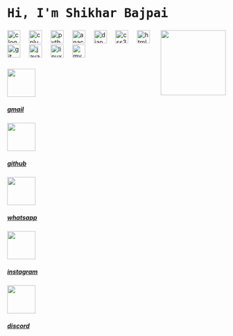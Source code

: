 <!--- 👋 Hi, I’m @SHIKHAR-Bajpai
- 👀 I’m interested in Coding
- 🌱 I’m currently learning C/C++ language
- 💞️ I’m looking to collaborate on C/C++ projects
- 📫 How to reach me bajpaishikhar120@gmail.com
-->

<h1 style="font-family:'Roboto Mono', monospace;">Hi, I'm Shikhar Bajpai</h1>

###

<img align="right" height="150" src="https://media.giphy.com/media/v1.Y2lkPTc5MGI3NjExeGRrb2t6dDc1MjhzdHppeGU1MHdkd3B2a2lrYjY4YjBiOWp5M3Z6bSZlcD12MV9pbnRlcm5hbF9naWZfYnlfaWQmY3Q9Zw/ispEc1253326c/giphy.gif"  />

###

<div align="left">
  <img src="https://cdn.jsdelivr.net/gh/devicons/devicon/icons/c/c-original.svg" height="30" alt="c logo"  />
  <img width="12" />
  <img src="https://cdn.jsdelivr.net/gh/devicons/devicon/icons/cplusplus/cplusplus-original.svg" height="30" alt="cplusplus logo"  />
  <img width="12" />
  <img src="https://cdn.jsdelivr.net/gh/devicons/devicon/icons/python/python-original.svg" height="30" alt="python logo"  />
  <img width="12" />
  <img src="https://cdn.jsdelivr.net/gh/devicons/devicon/icons/anaconda/anaconda-original.svg" height="30" alt="anaconda logo"  />
  <img width="12" />
  <img src="https://cdn.jsdelivr.net/gh/devicons/devicon/icons/django/django-plain.svg" height="30" alt="django logo"  />
  <img width="12" />
  <img src="https://cdn.jsdelivr.net/gh/devicons/devicon/icons/css3/css3-original.svg" height="30" alt="css3 logo"  />
  <img width="12" />
  <img src="https://cdn.jsdelivr.net/gh/devicons/devicon/icons/html5/html5-original.svg" height="30" alt="html5 logo"  />
  <img width="12" />
  <img src="https://cdn.jsdelivr.net/gh/devicons/devicon/icons/git/git-original.svg" height="30" alt="git logo"  />
  <img width="12" />
  <img src="https://cdn.jsdelivr.net/gh/devicons/devicon/icons/javascript/javascript-original.svg" height="30" alt="javascript logo"  />
  <img width="12" />
  <img src="https://cdn.jsdelivr.net/gh/devicons/devicon/icons/linux/linux-original.svg" height="30" alt="linux logo"  />
  <img width="12" />
  <img src="https://cdn.jsdelivr.net/gh/devicons/devicon/icons/mysql/mysql-original.svg" height="30" alt="mysql logo"  />
</div>

###
  <div class="gmail-contact">
  <div><a href="https://mail.google.com/mail/u/1/?view=cm&fs=1&to=bajpaiShikhar120@gmail.com&tf=1"><img src="images/new.png" width="65px"></a></div>
  <div><a href="https://mail.google.com/mail/u/1/?view=cm&fs=1&to=bajpaiShikhar120@gmail.com&tf=1"><h5><p>gmail</p></h5></a></div>
  </div>

  <div class="github-contact">
  <div><a href="github.html"><img src="images/github (2).png" width="65px"></a></div>
  <div><a href="github.html"><h5><p>github</p></h5></a></div>
  </div>

  <div class="whatsapp-contact">
  <div><a href="https://wa.me/qr/UUMIIQPCELGNA1"><img src="images/whatsapp (1).png" width="65px"></a></div>
  <div><a href="https://wa.me/qr/UUMIIQPCELGNA1"><h5><p>whatsapp</p></h5></a></div>
  </div>

  <div class="insta-contact">
  <div><a href="https://instagram.com/Shikhar__bajpai?utm_source=qr&igshid=MzNlNGNkZWQ4Mg%3D%3D"><img src="images/instagram.png" width="65px"></a></div>
  <div><a href="https://instagram.com/Shikhar__bajpai?utm_source=qr&igshid=MzNlNGNkZWQ4Mg%3D%3D"><h5><p>instagram</p></h5></a></div>
  </div>
  
  <div class="discord-contact">
  <div><a href="https://discord.com/users/695171473782079570"><img src="images/discord.png" width="65px"></a></div>
  <div><a href="https://discord.com/users/695171473782079570"><h5><p>discord</p></h5></a></div>
  </div>
                            
<!--
<div align="left">
 
  <a href= "https://www.instagram.com/shikhar__bajpai/"><img src="https://img.shields.io/static/v1?message=Instagram&logo=instagram&label=&color=E4405F&logoColor=white&labelColor=&style=for-the-badge" height="35" alt="instagram logo"  /></a>
  
  <a href = "https://discord.gg/3nRAHxQp"> <img src="https://img.shields.io/static/v1?message=Discord&logo=discord&label=&color=7289DA&logoColor=white&labelColor=&style=for-the-badge" height="35" alt="discord logo"  /></a>
  
  <a href="bajpaishikhar120@gmail.com"> <img src="https://img.shields.io/static/v1?message=Gmail&logo=gmail&label=&color=D14836&logoColor=white&labelColor=&style=for-the-badge" height="35" alt="gmail logo"  /></a>
  
  <a href="https://www.linkedin.com/in/shikhar-bajpai-2a1a5a232?lipi=urn%3Ali%3Apage%3Ad_flagship3_profile_view_base_contact_details%3BCXjERV8dRC6v5aR8llqlyg%3D%3D"><img src="https://img.shields.io/static/v1?message=LinkedIn&logo=linkedin&label=&color=0077B5&logoColor=white&labelColor=&style=for-the-badge" height="35" alt="linkedin logo"  /></a>
  
 <a href=" https://wa.me/918755094484"> <img src="https://img.shields.io/static/v1?message=Whatsapp&logo=whatsapp&label=&color=25D366&logoColor=white&labelColor=&style=for-the-badge" height="35" alt="whatsapp logo"  /></a> 
</div>
 -->

###

###
<!---
SHIKHAR-Bajpai/SHIKHAR-Bajpai is a ✨ special ✨ repository because its `README.md` (this file) appears on your GitHub profile.
You can click the Preview link to take a look at your changes.
--->
